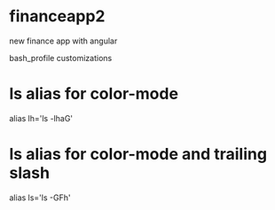 financeapp2
===========

new finance app with angular 


bash_profile customizations
# ls alias for color-mode
alias lh='ls -lhaG'

# ls alias for color-mode and trailing slash
alias ls='ls -GFh'

